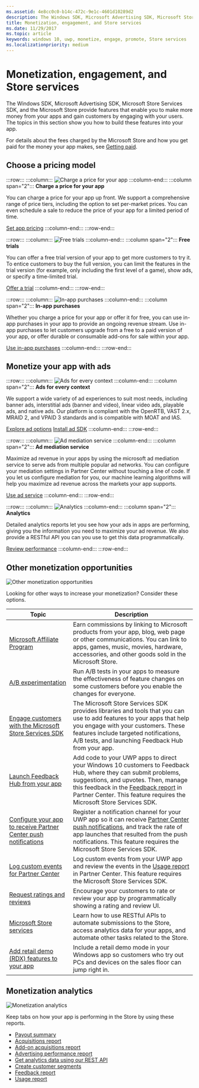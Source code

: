 ```yaml
---
ms.assetid: 4e8cc0c0-b14c-472c-9e1c-4601d10289d2
description: The Windows SDK, Microsoft Advertising SDK, Microsoft Store Services SDK, and the Microsoft Store provide many features that enable you to make more money from your apps and gain customers from engaging with your users.
title: Monetization, engagement, and Store services
ms.date: 11/29/2017
ms.topic: article
keywords: windows 10, uwp, monetize, engage, promote, Store services
ms.localizationpriority: medium
---
```

# Monetization, engagement, and Store services

The Windows SDK, Microsoft Advertising SDK, Microsoft Store Services SDK, and the Microsoft Store provide features that enable you to make more money from your apps and gain customers by engaging with your users. The topics in this section show you how to build these features into your app.

For details about the fees charged by the Microsoft Store and how you get paid for the money your app makes, see [Getting paid](../publish/getting-paid-apps.md).

## Choose a pricing model

:::row:::
    :::column:::
        ![Charge a price for your app](images/pricing-charge-price.png)
    :::column-end:::
    :::column span="2":::
**Charge a price for your app**

You can charge a price for your app up front. We support a comprehensive range of price tiers, including the option to set per-market prices. You can even schedule a sale to reduce the price of your app for a limited period of time.

[Set app pricing](../publish/set-app-pricing-and-availability.md)
    :::column-end:::
:::row-end:::

:::row:::
    :::column:::
        ![Free trials](images/pricing-free-trial.png)
    :::column-end:::
    :::column span="2":::
**Free trials**

You can offer a free trial version of your app to get more customers to try it. To entice customers to buy the full version, you can limit the features in the trial version (for example, only including the first level of a game), show ads, or specify a time-limited trial.

[Offer a trial](in-app-purchases-and-trials.md)
    :::column-end:::
:::row-end:::

:::row:::
    :::column:::
        ![In-app purchases](images/pricing-in-app-purchases.png)
    :::column-end:::
    :::column span="2":::
**In-app purchases**

Whether you charge a price for your app or offer it for free, you can use in-app purchases in your app to provide an ongoing revenue stream. Use in-app purchases to let customers upgrade from a free to a paid version of your app, or offer durable or consumable add-ons for sale within your app.

[Use in-app purchases](in-app-purchases-and-trials.md)
    :::column-end:::
:::row-end:::

## Monetize your app with ads

:::row:::
    :::column:::
        ![Ads for every context](images/monetize-ads-every-context.png)
    :::column-end:::
    :::column span="2":::
**Ads for every context**

We support a wide variety of ad experiences to suit most needs, including banner ads, interstitial ads (banner and video), linear video ads, playable ads, and native ads. Our platform is compliant with the OpenRTB, VAST 2.x, MRAID 2, and VPAID 3 standards and is compatible with MOAT and IAS.

[Explore ad options](../publish/create-an-ad-campaign-for-your-app.md)
[Install ad SDK](https://aka.ms/ads-sdk-uwp)
    :::column-end:::
:::row-end:::

:::row:::
    :::column:::
        ![Ad mediation service](images/monetize-ad-mediation-service.png)
    :::column-end:::
    :::column span="2":::
**Ad mediation service**

Maximize ad revenue in your apps by using the microsoft ad mediation service to serve ads from multiple popular ad networks. You can configure your mediation settings in Partner Center without touching a line of code. If you let us configure mediation for you, our machine learning algorithms will help you maximize ad revenue across the markets your app supports.

[Use ad service](https://aka.ms/admediationblog)
    :::column-end:::
:::row-end:::

:::row:::
    :::column:::
        ![Analytics](images/monetize-analytics-pie-chart.png)
    :::column-end:::
    :::column span="2":::
**Analytics**

Detailed analytics reports let you see how your ads in apps are performing, giving you the information you need to maximize your ad revenue. We also provide a RESTful API you can you use to get this data programmatically.

[Review performance](../publish/advertising-performance-report.md)
    :::column-end:::
:::row-end:::

## Other monetization opportunities

![Other monetization opportunities](images/monetize-other-opportunities.png)

Looking for other ways to increase your monetization? Consider these options.

 Topic                | Description                 |
|--------------------|-----------------------------|
| [Microsoft Affiliate Program](https://go.microsoft.com/fwlink/p/?LinkId=617665) | Earn commissions by linking to Microsoft products from your app, blog, web page or other communications. You can link to apps, games, music, movies, hardware, accessories, and other goods sold in the Microsoft Store.
| [A/B experimentation](https://go.microsoft.com/fwlink/p/?LinkId=722784) | Run A/B tests in your apps to measure the effectiveness of feature changes on some customers before you enable the changes for everyone.
| [Engage customers with the Microsoft Store Services SDK](microsoft-store-services-sdk.md) | The Microsoft Store Services SDK provides libraries and tools that you can use to add features to your apps that help you engage with your customers. These features include targeted notifications, A/B tests, and launching Feedback Hub from your app.
| [Launch Feedback Hub from your app](launch-feedback-hub-from-your-app.md) | Add code to your UWP apps to direct your Windows 10 customers to Feedback Hub, where they can submit problems, suggestions, and upvotes. Then, manage this feedback in the [Feedback report](../publish/feedback-report.md) in Partner Center. This feature requires the Microsoft Store Services SDK. 
| [Configure your app to receive Partner Center push notifications](configure-your-app-to-receive-dev-center-notifications.md) | Register a notification channel for your UWP app so it can receive [Partner Center push notifications](../publish/send-push-notifications-to-your-apps-customers.md), and track the rate of app launches that resulted from the push notifications. This feature requires the Microsoft Store Services SDK.
| [Log custom events for Partner Center](log-custom-events-for-dev-center.md) | Log custom events from your UWP app and review the events in the [Usage report](../publish/usage-report.md) in Partner Center. This feature requires the Microsoft Store Services SDK.
| [Request ratings and reviews](request-ratings-and-reviews.md) | Encourage your customers to rate or review your app by programmatically showing a rating and review UI.
| [Microsoft Store services](using-windows-store-services.md) | Learn how to use RESTful APIs to automate submissions to the Store, access analytics data for your apps, and automate other tasks related to the Store.
| [Add retail demo (RDX) features to your app](retail-demo-experience.md) | Include a retail demo mode in your Windows app so customers who try out PCs and devices on the sales floor can jump right in.

## Monetization analytics

![Monetization analytics](images/monetize-analytics.png)

Keep tabs on how your app is performing in the Store by using these reports.

- [Payout summary](../publish/payout-summary.md)
- [Acquisitions report](../publish/acquisitions-report.md)
- [Add-on acquisitions report](../publish/add-on-acquisitions-report.md)
- [Advertising performance report](../publish/advertising-performance-report.md)
- [Get analytics data using our REST API](access-analytics-data-using-windows-store-services.md)
- [Create customer segments](../publish/create-customer-segments.md)
- [Feedback report](../publish/feedback-report.md)
- [Usage report](../publish/usage-report.md)